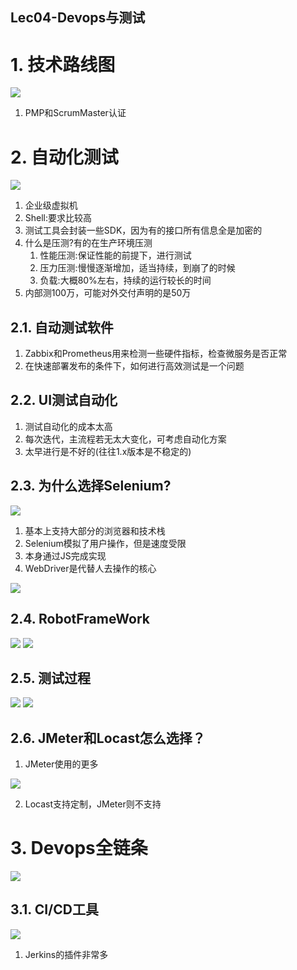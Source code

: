 Lec04-Devops与测试 
---

# 1. 技术路线图
![](img/cpt04/1.png)

1. PMP和ScrumMaster认证

# 2. 自动化测试
![](img/cpt04/2.png)

1. 企业级虚拟机
2. Shell:要求比较高
3. 测试工具会封装一些SDK，因为有的接口所有信息全是加密的
4. 什么是压测?有的在生产环境压测
   1. 性能压测:保证性能的前提下，进行测试
   2. 压力压测:慢慢逐渐增加，适当持续，到崩了的时候
   3. 负载:大概80%左右，持续的运行较长的时间
5. 内部测100万，可能对外交付声明的是50万
  
## 2.1. 自动测试软件
1. Zabbix和Prometheus用来检测一些硬件指标，检查微服务是否正常
2. 在快速部署发布的条件下，如何进行高效测试是一个问题

## 2.2. UI测试自动化
1. 测试自动化的成本太高
2. 每次迭代，主流程若无太大变化，可考虑自动化方案
3. 太早进行是不好的(往往1.x版本是不稳定的)

## 2.3. 为什么选择Selenium?
![](img/cpt04/3.png)

1. 基本上支持大部分的浏览器和技术栈
2. Selenium模拟了用户操作，但是速度受限
3. 本身通过JS完成实现
4. WebDriver是代替人去操作的核心

![](img/cpt04/4.png)

## 2.4. RobotFrameWork
![](img/cpt04/5.png)
![](img/cpt04/6.png)

## 2.5. 测试过程
![](img/cpt04/7.png)
![](img/cpt04/8.png)

## 2.6. JMeter和Locast怎么选择？
1. JMeter使用的更多

![](img/cpt04/9.png)

2. Locast支持定制，JMeter则不支持

# 3. Devops全链条
![](img/cpt04/10.png)

## 3.1. CI/CD工具
![](img/cpt04/11.png)

1. Jerkins的插件非常多